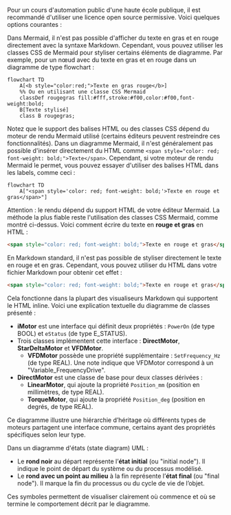 Pour un cours d'automation public d'une haute école publique, il est recommandé d'utiliser une licence open source permissive. Voici quelques options courantes :

Dans Mermaid, il n'est pas possible d'afficher du texte en gras et en rouge directement avec la syntaxe Markdown. Cependant, vous pouvez utiliser les classes CSS de Mermaid pour styliser certains éléments de diagramme. Par exemple, pour un nœud avec du texte en gras et en rouge dans un diagramme de type flowchart :

```mermaid
flowchart TD
    A[<b style="color:red;">Texte en gras rouge</b>]
    %% Ou en utilisant une classe CSS Mermaid
    classDef rougegras fill:#fff,stroke:#f00,color:#f00,font-weight:bold;
    B[Texte stylisé]
    class B rougegras;
```

Notez que le support des balises HTML ou des classes CSS dépend du moteur de rendu Mermaid utilisé (certains éditeurs peuvent restreindre ces fonctionnalités).
Dans un diagramme Mermaid, il n'est généralement pas possible d'insérer directement du HTML comme `<span style="color: red; font-weight: bold;">Texte</span>`. Cependant, si votre moteur de rendu Mermaid le permet, vous pouvez essayer d'utiliser des balises HTML dans les labels, comme ceci :

```mermaid
flowchart TD
    A["<span style='color: red; font-weight: bold;'>Texte en rouge et gras</span>"]
```

Attention : le rendu dépend du support HTML de votre éditeur Mermaid. La méthode la plus fiable reste l'utilisation des classes CSS Mermaid, comme montré ci-dessus.
Voici comment écrire du texte en **rouge et gras** en HTML :

```html
<span style="color: red; font-weight: bold;">Texte en rouge et gras</span>
```

En Markdown standard, il n'est pas possible de styliser directement le texte en rouge et en gras. Cependant, vous pouvez utiliser du HTML dans votre fichier Markdown pour obtenir cet effet :

```html
<span style="color: red; font-weight: bold;">Texte en rouge et gras</span>
```

Cela fonctionne dans la plupart des visualiseurs Markdown qui supportent le HTML inline.
Voici une explication textuelle du diagramme de classes présenté :

- **iMotor** est une interface qui définit deux propriétés : `PowerOn` (de type BOOL) et `eStatus` (de type E_STATUS).
- Trois classes implémentent cette interface : **DirectMotor**, **StarDeltaMotor** et **VFDMotor**.
    - **VFDMotor** possède une propriété supplémentaire : `SetFrequency_Hz` (de type REAL). Une note indique que VFDMotor correspond à un "Variable_FrequencyDrive".
- **DirectMotor** est une classe de base pour deux classes dérivées :
    - **LinearMotor**, qui ajoute la propriété `Position_mm` (position en millimètres, de type REAL).
    - **TorqueMotor**, qui ajoute la propriété `Position_deg` (position en degrés, de type REAL).

Ce diagramme illustre une hiérarchie d’héritage où différents types de moteurs partagent une interface commune, certains ayant des propriétés spécifiques selon leur type.

Dans un diagramme d'états (state diagram) UML :

- Le **rond noir** au départ représente l’**état initial** (ou "initial node"). Il indique le point de départ du système ou du processus modélisé.
- Le **rond avec un point au milieu** à la fin représente l’**état final** (ou "final node"). Il marque la fin du processus ou du cycle de vie de l’objet.

Ces symboles permettent de visualiser clairement où commence et où se termine le comportement décrit par le diagramme.